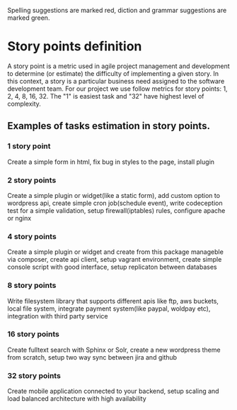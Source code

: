 Spelling suggestions are marked red, diction and grammar suggestions are marked green.
# Story points definition

A story point is a metric used in agile project management and development to determine (or estimate) the difficulty of implementing a given story. In this context, a story is a particular business need assigned to the software development team. For our project we use follow metrics for story points: 1, 2, 4, 8, 16, 32. The "1" is easiest task and "32" have highest level of complexity.

## Examples of tasks estimation in story points.

### 1 story point
Create a simple form in html, fix bug in styles to the page, install plugin

### 2 story points
Create a simple plugin or widget(like a static form), add custom option to wordpress api, create simple cron job(schedule event), write codeception test for a simple validation, setup firewall(iptables) rules, configure apache or nginx

### 4 story points
Create a simple plugin or widget and create from this package manageble via composer, create api client, setup vagrant environment, create simple console script with good interface, setup replicaton between databases

### 8 story points
Write filesystem library that supports different apis like ftp, aws buckets, local file system, integrate payment system(like paypal, woldpay etc), integration with third party service

### 16 story points
Create fulltext search with Sphinx or Solr, create a new wordpress theme from scratch, setup two way sync between jira and github

### 32 story points
Create mobile application connected to your backend, setup scaling and load balanced architecture with high availability